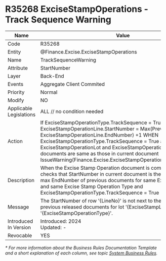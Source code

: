 ﻿---
erp.type: business-rule
erp.entity: Finance.Excise.ExciseStampOperations
---

# R35268 ExciseStampOperations - Track Sequence Warning
| Name                    | Value                                                        |
| ----------------------- | ------------------------------------------------------------ |
| Code                    | R35268                                                       |
| Entity                  | @Finance.Excise.ExciseStampOperations                        |
| Name                    | TrackSequenceWarning                                         |
| Attribute               | StartNumber                                                  |
| Layer                   | Back-End                                                     |
| Events                  | Aggregate Client Commited                                    |
| Priority                | Normal                                                       |
| Modify                  | NO                                                           |
| Applicable Legislations | ALL // no condition needed                                   |
| Action                  | If ExciseStampOperationType.TrackSequence = True check that ExciseStampOperationLine.StartNumber = Max(Previous Released ExciseStampOperationLine.EndNumber) +1 WHEN ExciseStampOperationType.TrackSequence = True and  ExciseStampOperationLot and ExciseStampOperationType of previous documents are same as those in current document<br />IssueWarning(Finance.Excise.ExciseStampOperations.TrackSequence) |
| Description             | When the Excise Stamp Operation document is commited, the rule checks that StartNumber in current document is the next number to max EndNumber of previous documents for same Excise Stamp Lot and same Excise Stamp Operation Type and ExciseStampOperationType.TrackSequence = True |
| Message                 | The StartNumber of row '{LineNo}' is not next to the last EndNumber in previous released documents for lot '{ExciseStampLot}' and '{ExciseStampOperationType}'. |
| Introduced In Version   | Introduced: 2024<br>Updated: -                               |
| Revocable               | YES                                                          |

*\* For more information about the Business Rules Documentation Template and a short explanation of each column, see
topic [System Business Rules](../templates/template-description-system-business-rules.md).*
